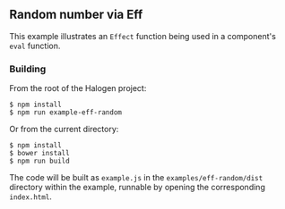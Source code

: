 ## Random number via Eff

This example illustrates an `Effect` function being used in a component's `eval` function.

### Building

From the root of the Halogen project:

```
$ npm install
$ npm run example-eff-random
```

Or from the current directory:

```
$ npm install
$ bower install
$ npm run build
```

The code will be built as `example.js` in the `examples/eff-random/dist` directory within the example, runnable by opening the corresponding `index.html`.
